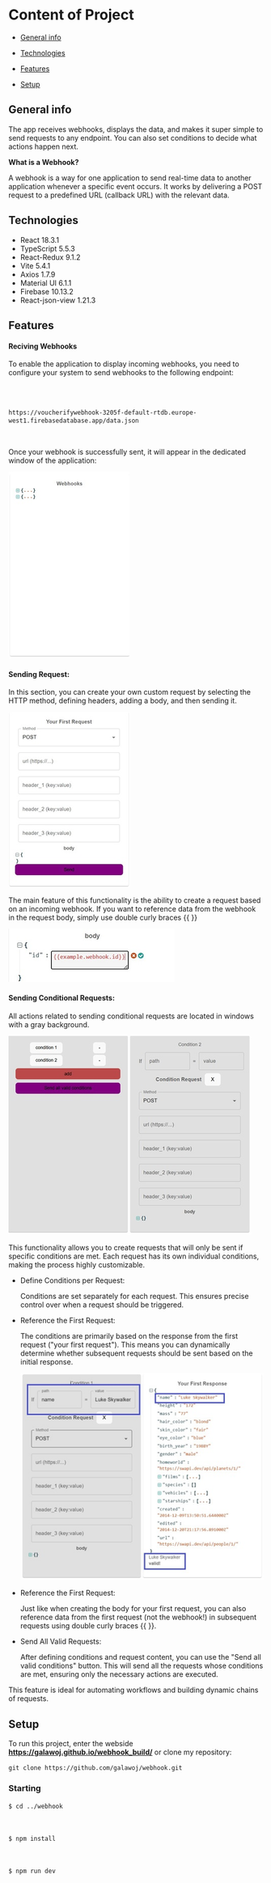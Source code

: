 # Content of Project

- [General info](#general-info)

- [Technologies](#technologies)

- [Features](#features)

- [Setup](#setup)

## General info

The app receives webhooks, displays the data, and makes it super simple to send requests to any endpoint. You can also set conditions to decide what actions happen next.

<b>What is a Webhook?</b>

A webhook is a way for one application to send real-time data to another application whenever a specific event occurs. It works by delivering a POST request to a predefined URL (callback URL) with the relevant data.

## Technologies

<ul>

<li>React 18.3.1</li>

<li>TypeScript 5.5.3</li>

<li>React-Redux 9.1.2</li>

<li>Vite 5.4.1</li>

<li>Axios 1.7.9</li>

<li>Material UI 6.1.1</li>

<li>Firebase 10.13.2</li>

<li>React-json-view 1.21.3</li>

</ul>

## Features

#### Reciving Webhooks

To enable the application to display incoming webhooks, you need to configure your system to send webhooks to the following endpoint:

```



https://voucherifywebhook-3205f-default-rtdb.europe-west1.firebasedatabase.app/data.json



```

Once your webhook is successfully sent, it will appear in the dedicated window of the application:

![Webhook window](./images/webhook.jpg)

#### Sending Request:

In this section, you can create your own custom request by selecting the HTTP method, defining headers, adding a body, and then sending it.

![Request window](./images/request.jpg)

The main feature of this functionality is the ability to create a request based on an incoming webhook. If you want to reference data from the webhook in the request body, simply use double curly braces {{ }}

![Example body](./images/body.jpg)

#### Sending Conditional Requests:

All actions related to sending conditional requests are located in windows with a gray background.

![Conditions window](./images/conditions.jpg)

This functionality allows you to create requests that will only be sent if specific conditions are met. Each request has its own individual conditions, making the process highly customizable.

<ul>

<li>Define Conditions per Request:

Conditions are set separately for each request. This ensures precise control over when a request should be triggered.

</li>

<li>Reference the First Request:

The conditions are primarily based on the response from the first request ("your first request"). This means you can dynamically determine whether subsequent requests should be sent based on the initial response.

![ValidCondition window](./images/validCondition.jpg)

</li>

<li>Reference the First Request:

Just like when creating the body for your first request, you can also reference data from the first request (not the webhook!) in subsequent requests using double curly braces {{ }}.

</li>

<li>Send All Valid Requests:

After defining conditions and request content, you can use the "Send all valid conditions" button. This will send all the requests whose conditions are met, ensuring only the necessary actions are executed.

</li>

</ul>

This feature is ideal for automating workflows and building dynamic chains of requests.

## Setup

To run this project, enter the webside <b>https://galawoj.github.io/webhook_build/</b> or clone my repository:

```
git clone https://github.com/galawoj/webhook.git

```

### Starting

```
$ cd ../webhook



$ npm install



$ npm run dev

```
